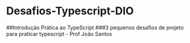 # Desafios-Typescript-DIO
 

##Introdução Prática ao TypeScript
###3 pequenos desafios de projeto para praticar typescript - Prof João Santos
